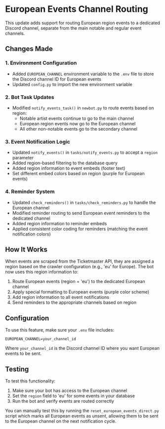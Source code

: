 # European Events Channel Routing

This update adds support for routing European region events to a dedicated Discord channel, separate from the main notable and regular event channels.

## Changes Made

### 1. Environment Configuration
- Added `EUROPEAN_CHANNEL` environment variable to the `.env` file to store the Discord channel ID for European events
- Updated `config.py` to import the new environment variable

### 2. Bot Task Updates
- Modified `notify_events_task()` in `newbot.py` to route events based on region:
  - Notable artist events continue to go to the main channel
  - European region events now go to the European channel
  - All other non-notable events go to the secondary channel

### 3. Event Notification Logic
- Updated `notify_events()` in `tasks/notify_events.py` to accept a `region` parameter
- Added region-based filtering to the database query
- Added region information to event embeds (footer text)
- Set different embed colors based on region (purple for European events)

### 4. Reminder System
- Updated `check_reminders()` in `tasks/check_reminders.py` to handle the European channel
- Modified reminder routing to send European event reminders to the dedicated channel
- Added region information to reminder embeds
- Applied consistent color coding for reminders (matching the event notification colors)

## How It Works

When events are scraped from the Ticketmaster API, they are assigned a region based on the crawler configuration (e.g., 'eu' for Europe). The bot now uses this region information to:

1. Route European events (region = 'eu') to the dedicated European channel
2. Apply special formatting to European events (purple color scheme)
3. Add region information to all event notifications
4. Send reminders to the appropriate channels based on region

## Configuration

To use this feature, make sure your `.env` file includes:

```
EUROPEAN_CHANNEL=your_channel_id
```

Where `your_channel_id` is the Discord channel ID where you want European events to be sent.

## Testing

To test this functionality:
1. Make sure your bot has access to the European channel
2. Set the `region` field to 'eu' for some events in your database
3. Run the bot and verify events are routed correctly

You can manually test this by running the `reset_european_events_direct.py` script which marks all European events as unsent, allowing them to be sent to the European channel on the next notification cycle. 
